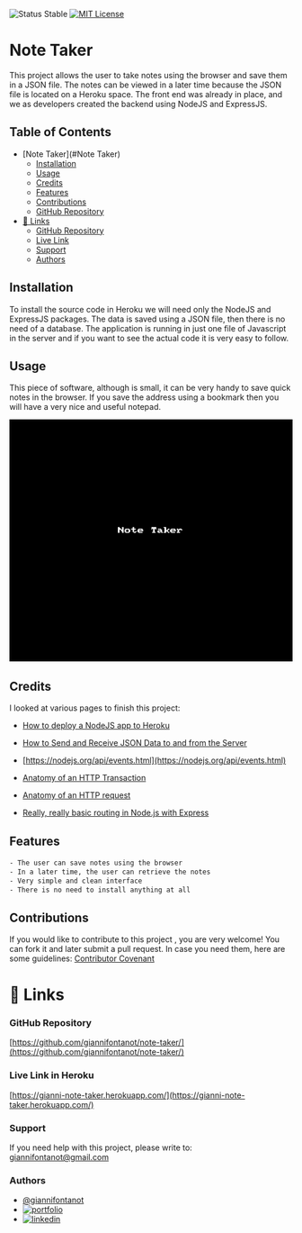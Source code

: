 
![Status Stable](https://img.shields.io/badge/Status-Stable-blue)
[![MIT License](https://img.shields.io/badge/License-MIT%20License-brightgreen)](https://github.com/tterb/atomic-design-ui/blob/master/LICENSEs)
# Note Taker
This project allows the user to take notes using the browser and save them in a JSON file. The notes can be viewed in a later time because the JSON file is located on a Heroku space. The front end was already in place, and we as developers created the backend using NodeJS and ExpressJS.
## Table of Contents
- [Note Taker](#Note Taker)
	* [Installation](#installation)
	* [Usage](#usage)
	* [Credits](#credits)
	* [Features](#features)
	* [Contributions](#contributions)
	* [GitHub Repository](#github-repository)
- [🔗 Links](#---links)
	+ [GitHub Repository](#github-repository)
	+ [Live Link](#live-link)
	+ [Support](#support)
	+ [Authors](#authors)
## Installation
To install the source code in Heroku we will need only the NodeJS and ExpressJS packages. The data is saved using a JSON file, then there is no need of a database. The application is running in just one file of Javascript in the server and if you want to see the actual code it is very easy to follow.
## Usage
This piece of software, although is small, it can be very handy to save quick notes in the browser. If you save the address using a bookmark then you will have a very nice and useful notepad.

![note-taker.gif](note-taker.gif)

## Credits
I looked at various pages to finish this project:

- [How to deploy a NodeJS app to Heroku](https://www.freecodecamp.org/news/how-to-deploy-a-nodejs-app-to-heroku-from-github-without-installing-heroku-on-your-machine-433bec770efe/)

- [How to Send and Receive JSON Data to and from the Server](https://www.webucator.com/article/how-to-send-and-receive-json-data-to-and-from-the/)
- [https://nodejs.org/api/events.html](https://nodejs.org/api/events.html)
- [Anatomy of an HTTP Transaction](https://nodejs.org/en/docs/guides/anatomy-of-an-http-transaction/)
- [Anatomy of an HTTP request](https://gavilan.blog/2019/01/03/anatomy-of-an-http-request/)
- [Really, really basic routing in Node.js with Express](https://www.freecodecamp.org/news/really-really-basic-routing-in-nodejs-with-express-d7cad5e3f5d5/)

## Features
````````````````````````
- The user can save notes using the browser
- In a later time, the user can retrieve the notes
- Very simple and clean interface
- There is no need to install anything at all
````````````````````````
## Contributions
If you would like to contribute to this project , you are very welcome! You can fork it and later submit a pull request. 
In case you need them, here are some guidelines: [Contributor Covenant](https://www.contributor-covenant.org/)
# 🔗 Links
### GitHub Repository
[https://github.com/giannifontanot/note-taker/](https://github.com/giannifontanot/note-taker/)
### Live Link in Heroku
[https://gianni-note-taker.herokuapp.com/](https://gianni-note-taker.herokuapp.com/)
### Support
If you need help with this project, please write to: [giannifontanot@gmail.com](https://mailto:giannifontanot@gmail.com)
### Authors
 - [@giannifontanot](https://www.github.com/giannifontanot)
 - [![portfolio](https://img.shields.io/badge/my_portfolio-000?style=for-the-badge&logo=ko-fi&logoColor=white)](https://giannifontanot.github.io/portfolio/)
 - [![linkedin](https://img.shields.io/badge/linkedin-0A66C2?style=for-the-badge&logo=linkedin&logoColor=white)](https://www.linkedin.com/in/gianni-fontanot/)